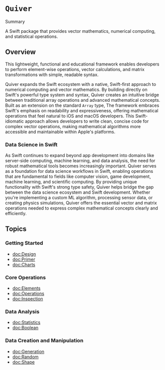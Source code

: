 # ``Quiver``

<!--@START_MENU_TOKEN@-->Summary<!--@END_MENU_TOKEN@-->

A Swift package that provides vector mathematics, numerical computing, and statistical operations.

## Overview

This lightweight, functional and educational framework enables developers to perform element-wise operations, vector calculations, and matrix transformations with simple, readable syntax.

Quiver expands the Swift ecosystem with a native, Swift-first approach to numerical computing and vector mathematics. By building directly on Swift's powerful type system and syntax, Quiver creates an intuitive bridge between traditional array operations and advanced mathematical concepts. Built as an extension on the standard `Array` type, The framework embraces Swift's emphasis on readability and expressiveness, offering mathematical operations that feel natural to iOS and macOS developers. This Swift-idiomatic approach allows developers to write clean, concise code for complex vector operations, making mathematical algorithms more accessible and maintainable within Apple's platforms.

### Data Science in Swift

As Swift continues to expand beyond app development into domains like server-side computing, machine learning, and data analysis, the need for robust mathematical tools becomes increasingly important. Quiver serves as a foundation for data science workflows in Swift, enabling operations that are fundamental to fields like computer vision, game development, machine learning, and scientific computing. By providing unique functionality with Swift's strong type safety, Quiver helps bridge the gap between the data science ecosystem and Swift development. Whether you're implementing a custom ML algorithm, processing sensor data, or creating physics simulations, Quiver offers the essential vector and matrix operations needed to express complex mathematical concepts clearly and efficiently.

## Topics

### Getting Started
- <doc:Design>
- <doc:Primer>
- <doc:Charts>

### Core Operations
- <doc:Elements>
- <doc:Operations>
- <doc:Inspection>

### Data Analysis
- <doc:Statistics>
- <doc:Boolean>

### Data Creation and Manipulation
- <doc:Generation>
- <doc:Random>
- <doc:Shape>
